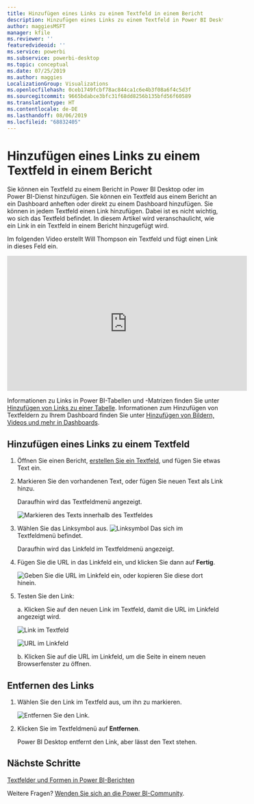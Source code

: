 ```yaml
---
title: Hinzufügen eines Links zu einem Textfeld in einem Bericht
description: Hinzufügen eines Links zu einem Textfeld in Power BI Desktop und im Power BI-Dienst
author: maggiesMSFT
manager: kfile
ms.reviewer: ''
featuredvideoid: ''
ms.service: powerbi
ms.subservice: powerbi-desktop
ms.topic: conceptual
ms.date: 07/25/2019
ms.author: maggies
LocalizationGroup: Visualizations
ms.openlocfilehash: 0ceb1749fcbf78ac844ca1c6e4b3f08a6f4c5d3f
ms.sourcegitcommit: 9665bdabce3bfc31f68dd8256b135bfd56f60589
ms.translationtype: HT
ms.contentlocale: de-DE
ms.lasthandoff: 08/06/2019
ms.locfileid: "68832405"
---
```

# <a name="add-a-hyperlink-to-a-text-box-in-a-report"></a>Hinzufügen eines Links zu einem Textfeld in einem Bericht
Sie können ein Textfeld zu einem Bericht in Power BI Desktop oder im Power BI-Dienst hinzufügen. Sie können ein Textfeld aus einem Bericht an ein Dashboard anheften oder direkt zu einem Dashboard hinzufügen. Sie können in jedem Textfeld einen Link hinzufügen. Dabei ist es nicht wichtig, wo sich das Textfeld befindet. In diesem Artikel wird veranschaulicht, wie ein Link in ein Textfeld in einem Bericht hinzugefügt wird. 


Im folgenden Video erstellt Will Thompson ein Textfeld und fügt einen Link in dieses Feld ein. 

<iframe width="560" height="315" src="https://www.youtube.com/embed/_3q6VEBhGew#t=0m55s" frameborder="0" allowfullscreen></iframe>

Informationen zu Links in Power BI-Tabellen und -Matrizen finden Sie unter [Hinzufügen von Links zu einer Tabelle](power-bi-hyperlinks-in-tables.md). Informationen zum Hinzufügen von Textfeldern zu Ihrem Dashboard finden Sie unter [Hinzufügen von Bildern, Videos und mehr in Dashboards](service-dashboard-add-widget.md). 

## <a name="to-add-a-hyperlink-to-a-text-box"></a>Hinzufügen eines Links zu einem Textfeld
1. Öffnen Sie einen Bericht, [erstellen Sie ein Textfeld](power-bi-reports-add-text-and-shapes.md), und fügen Sie etwas Text ein. 
2. Markieren Sie den vorhandenen Text, oder fügen Sie neuen Text als Link hinzu. 

   Daraufhin wird das Textfeldmenü angezeigt.
   
   ![Markieren des Texts innerhalb des Textfeldes](media/service-add-hyperlink-to-text-box/power-bi-hyperlink-new.png)
3. Wählen Sie das Linksymbol aus. ![Linksymbol](media/service-add-hyperlink-to-text-box/power-bi-hyperlink-icon.png) Das sich im Textfeldmenü befindet.

   Daraufhin wird das Linkfeld im Textfeldmenü angezeigt.

4. Fügen Sie die URL in das Linkfeld ein, und klicken Sie dann auf **Fertig**.
   
   ![Geben Sie die URL im Linkfeld ein, oder kopieren Sie diese dort hinein.](media/service-add-hyperlink-to-text-box/power-bi-add-link.png)
5. Testen Sie den Link:  

   a. Klicken Sie auf den neuen Link im Textfeld, damit die URL im Linkfeld angezeigt wird.  
     
      ![Link im Textfeld](media/service-add-hyperlink-to-text-box/power-bi-test-link.png)
   
      ![URL im Linkfeld](media/service-add-hyperlink-to-text-box/power-bi-hyperlink-edit.png)

   b. Klicken Sie auf die URL im Linkfeld, um die Seite in einem neuen Browserfenster zu öffnen.

## <a name="to-remove-the-hyperlink"></a>Entfernen des Links
1. Wählen Sie den Link im Textfeld aus, um ihn zu markieren.
   
     ![Entfernen Sie den Link.](media/service-add-hyperlink-to-text-box/power-bi-hyperlink-remove.png)
2. Klicken Sie im Textfeldmenü auf **Entfernen**. 

   Power BI Desktop entfernt den Link, aber lässt den Text stehen.

## <a name="next-steps"></a>Nächste Schritte
[Textfelder und Formen in Power BI-Berichten](power-bi-reports-add-text-and-shapes.md)

Weitere Fragen? [Wenden Sie sich an die Power BI-Community](http://community.powerbi.com/).

